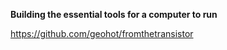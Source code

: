
<b> Building the essential tools for a computer to run </b>

https://github.com/geohot/fromthetransistor
